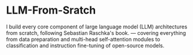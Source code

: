 # LLM-From-Sratch
I build every core component of large language model (LLM) architectures from scratch, following Sebastian Raschka's book. — covering everything from data preparation and multi-head self-attention modules to classification and instruction fine-tuning of open-source models.

